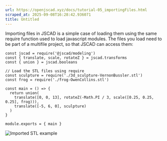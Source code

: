 ```yaml
---
url: https://openjscad.xyz/docs/tutorial-05_importingFiles.html
scraped_at: 2025-09-08T16:28:42.936071
title: Untitled
---
```


Importing files in JSCAD is a simple case of loading them using the same
require function used to load javascript modules. The files you load need to
be part of a multifile project, so that JSCAD can access them:

    
    
    const jscad = require('@jscad/modeling')
    const { translate, scale, rotateZ } = jscad.transforms
    const { union } = jscad.booleans
    
    // Load the STL files using require
    const sculpture = require('./3d_sculpture-VernonBussler.stl')
    const frog = require('./frog-OwenCollins.stl')
    
    const main = () => {
      return union(
        translate([0, 0, 13], rotateZ(-Math.PI / 3, scale([0.25, 0.25, 0.25], frog))),
        translate([-5, 6, 0], sculpture)
      )
    }
    
    module.exports = { main }
    

![Imported STL example](img/import.png)

